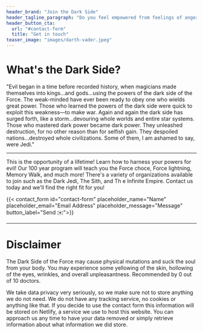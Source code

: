 ```yaml
---
header_brand: "Join the Dark Side"
header_tagline_paragraph: "Do you feel empowered from feelings of anger, hatred, greed, jealous, fear, aggression, and unrestrained passion? Does it feel like there's a roaring fire growing inside of you that you want to unleash? You're in the right place! Join the Dark Side today!"
header_button_cta:
  url: "#contact-form"
  title: "Get in touch"
teaser_image: "images/darth-vader.jpeg"
---
```


# What's the Dark Side?

"Evil began in a time before recorded history, when magicians made themselves into kings…and gods…using the powers of the dark side of the Force. The weak-minded have ever been ready to obey one who wields great power. Those who learned the powers of the dark side were quick to exploit this weakness—to make war. Again and again the dark side has surged forth, like a storm…devouring whole worlds and entire star systems. Those who mastered dark power became dark power. They unleashed destruction, for no other reason than for selfish gain. They despoiled nations…destroyed whole civilizations. Some of them, I am ashamed to say, were Jedi."

---

This is the opportunity of a lifetime! Learn how to harness your powers for evil! Our 100 year program will teach you the Force choce, Force lightning, Memory Walk, and much more! There's a variety of organizations available to join such as the Dark Jedi, The Sith, and Th
e Infinite Empire. Contact us today and we'll find the right fit for you!

{{< contact_form id="contact-form" placeholder_name="Name" placeholder_email="Email Address" placeholder_message="Message" button_label="Send ✉️">}}

---

# Disclaimer

The Dark Side of the Force may cause physical mutations and suck the soul from your body. You may experience some yellowing of the skin, hollowing of the eyes, wrinkles, and overall unpleasantness. Recommended by 0 out of 10 doctors.

We take data privacy very seriously, so we make sure not to store anything we do not need. We do not have any tracking service, no cookies or anything like that. If you decide to use the contact form this information will be stored on Netlify, a service we use to host this website. You can approach us any time to have your data removed or simply retrieve information about what information we did store.

